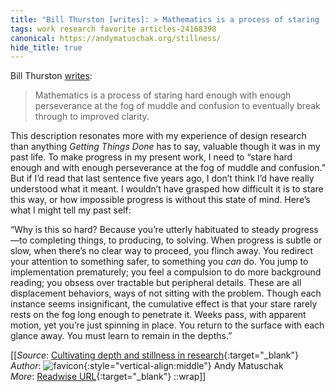 ```yaml
---
title: "Bill Thurston [writes]: > Mathematics is a process of staring ..."
tags: work research favorite articles-24168398
canonical: https://andymatuschak.org/stillness/
hide_title: true
---
```


Bill Thurston [writes](http://mathoverflow.net/users/9062/bill-thurston):

> Mathematics is a process of staring hard enough with enough perseverance at the fog of muddle and confusion to eventually break through to improved clarity.

This description resonates more with my experience of design research than anything *Getting Things Done* has to say, valuable though it was in my past life. To make progress in my present work, I need to “stare hard enough and with enough perseverance at the fog of muddle and confusion.” But if I’d read that last sentence five years ago, I don’t think I’d have really understood what it meant. I wouldn’t have grasped how difficult it is to stare this way, or how impossible progress is without this state of mind. Here’s what I might tell my past self:

“Why is this so hard? Because you’re utterly habituated to steady progress—to completing things, to producing, to solving. When progress is subtle or slow, when there’s no clear way to proceed, you flinch away. You redirect your attention to something safer, to something you *can* do. You jump to implementation prematurely; you feel a compulsion to do more background reading; you obsess over tractable but peripheral details. These are all displacement behaviors, ways of not sitting with the problem. Though each instance seems insignificant, the cumulative effect is that your stare rarely rests on the fog long enough to penetrate it. Weeks pass, with apparent motion, yet you’re just spinning in place. You return to the surface with each glance away. You must learn to remain in the depths.”


[[_Source_: [Cultivating depth and stillness in research](https://andymatuschak.org/stillness/){:target="_blank"}<br>
_Author_: ![favicon](https://s2.googleusercontent.com/s2/favicons?domain=andymatuschak.org){:style="vertical-align:middle"} Andy Matuschak<br>
_More_: [Readwise URL](https://readwise.io/open/472524065){:target="_blank"}
::wrap]]